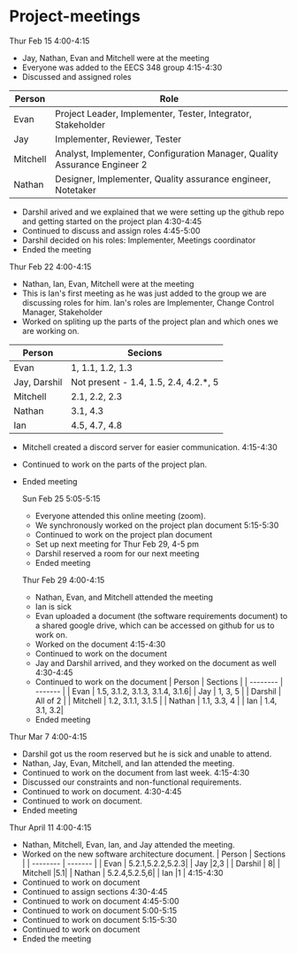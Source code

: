 # Project-meetings

Thur Feb 15
4:00-4:15
- Jay, Nathan, Evan and Mitchell were at the meeting
- Everyone was added to the EECS 348 group
4:15-4:30
- Discussed and assigned roles

|  Person  | Role |
| -------- | ---- |
|   Evan   | Project Leader, Implementer, Tester, Integrator, Stakeholder |
|    Jay   | Implementer, Reviewer, Tester |
| Mitchell | Analyst, Implementer, Configuration Manager, Quality Assurance Engineer 2 |
|  Nathan  | Designer, Implementer, Quality assurance engineer, Notetaker |

- Darshil arived and we explained that we were setting up the github repo and getting started on the project plan
4:30-4:45
- Continued to discuss and assign roles
4:45-5:00
-  Darshil decided on his roles: Implementer, Meetings coordinator 
-  Ended the meeting

Thur Feb 22
4:00-4:15
- Nathan, Ian, Evan, Mitchell were at the meeting
- This is Ian's first meeting as he was just added to the group we are discussing roles for him. Ian's roles are Implementer, Change Control Manager, Stakeholder
- Worked on spliting up the parts of the project plan and which ones we are working on.

|  Person  | Secions |
| -------- | ------- |
|   Evan   | 1, 1.1, 1.2, 1.3 |
| Jay, Darshil | Not present - 1.4, 1.5, 2.4, 4.2.*, 5 |
| Mitchell | 2.1, 2.2, 2.3 |
|  Nathan  | 3.1, 4.3 |
|    Ian   | 4.5, 4.7, 4.8 | 

- Mitchell created a discord server for easier communication.
4:15-4:30
- Continued to work on the parts of the project plan.
- Ended meeting

  Sun Feb 25
  5:05-5:15
  - Everyone attended this online meeting (zoom).
  - We synchronously worked on the project plan document
  5:15-5:30
  - Continued to work on the project plan document
  - Set up next meeting for Thur Feb 29, 4-5 pm
  - Darshil reserved a room for our next meeting
  - Ended meeting
 
  Thur Feb 29
  4:00-4:15
  - Nathan, Evan, and Mitchell attended the meeting
  - Ian is sick
  - Evan uploaded a document (the software requirements document) to a shared google drive, which can be accessed on github for us to work on.
  - Worked on the document
  4:15-4:30
  - Continued to work on the document
  - Jay and Darshil arrived, and they worked on the document as well
  4:30-4:45
  - Continued to work on the document
    |  Person  | Sections |
    | -------- | ------- |
    | Evan   | 1.5, 3.1.2, 3.1.3, 3.1.4, 3.1.6|
    | Jay    | 1, 3, 5  |
    | Darshil | All of 2 |
    | Mitchell | 1.2, 3.1.1, 3.1.5 |
    | Nathan  | 1.1, 3.3, 4 |
    | Ian  | 1.4, 3.1, 3.2|
  - Ended meeting
    
Thur Mar 7
  4:00-4:15
  - Darshil got us the room reserved but he is sick and unable to attend.
  - Nathan, Jay, Evan, Mitchell, and Ian attended the meeting.
  - Continued to work on the document from last week.
  4:15-4:30
  - Discussed our constraints and non-functional requirements.
  - Continued to work on document.
  4:30-4:45
  - Continued to work on document.
  - Ended meeting 

Thur April 11
 4:00-4:15
 - Nathan, Mitchell, Evan, Ian, and Jay attended the meeting.
 - Worked on the new software architecture document.
    |  Person  | Sections |
    | -------- | ------- |
    | Evan   | 5.2.1,5.2.2,5.2.3|
    | Jay    |2,3 |
    | Darshil | 8|
    | Mitchell |5.1|
    | Nathan  | 5.2.4,5.2.5,6|
    | Ian  |1 |
 4:15-4:30
 - Continued to work on document
 - Continued to assign sections
 4:30-4:45
 - Continued to work on document
 4:45-5:00
 - Continued to work on document
 5:00-5:15
 - Continued to work on document
 5:15-5:30
 - Continued to work on document
 - Ended the meeting